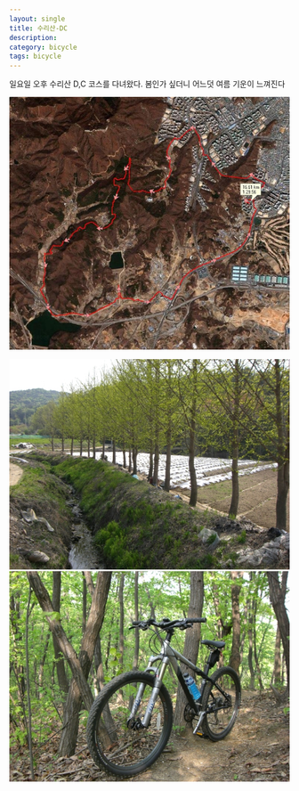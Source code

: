 ```yaml
---
layout: single
title: 수리산-DC
description: 
category: bicycle
tags: bicycle
---
```


일요일 오후 수리산 D,C 코스를 다녀왔다. 봄인가 싶더니 어느덧 여름 기운이 느껴진다

![](/images/surisan-dc.jpg)

![](/images/bicycle-surisan.jpg)![](/images/bicycle-surisan2.jpg)
